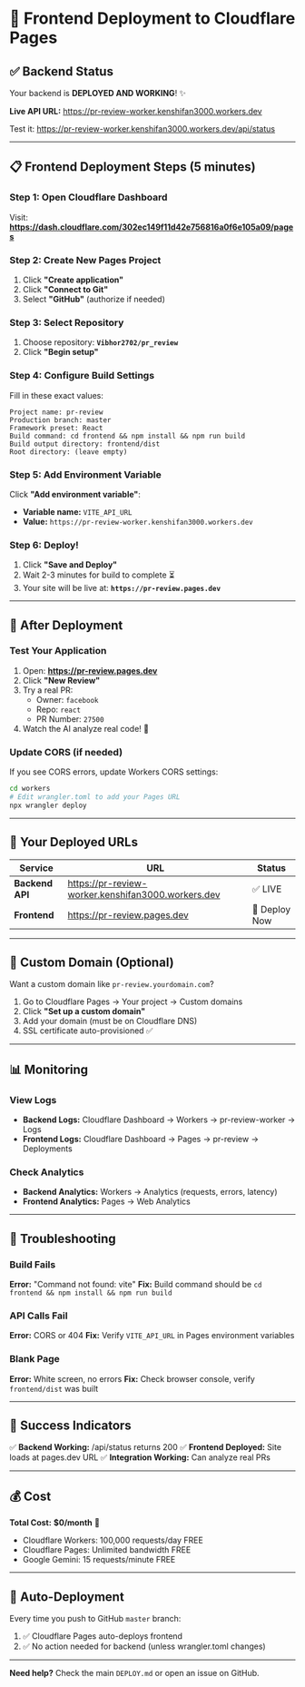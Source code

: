 # 🚀 Frontend Deployment to Cloudflare Pages

## ✅ Backend Status
Your backend is **DEPLOYED AND WORKING**! ✨

**Live API URL:** https://pr-review-worker.kenshifan3000.workers.dev

Test it: https://pr-review-worker.kenshifan3000.workers.dev/api/status

---

## 📋 Frontend Deployment Steps (5 minutes)

### Step 1: Open Cloudflare Dashboard
Visit: **https://dash.cloudflare.com/302ec149f11d42e756816a0f6e105a09/pages**

### Step 2: Create New Pages Project
1. Click **"Create application"**
2. Click **"Connect to Git"**
3. Select **"GitHub"** (authorize if needed)

### Step 3: Select Repository
1. Choose repository: **`Vibhor2702/pr_review`**
2. Click **"Begin setup"**

### Step 4: Configure Build Settings
Fill in these exact values:

```
Project name: pr-review
Production branch: master
Framework preset: React
Build command: cd frontend && npm install && npm run build
Build output directory: frontend/dist
Root directory: (leave empty)
```

### Step 5: Add Environment Variable
Click **"Add environment variable"**:
- **Variable name:** `VITE_API_URL`
- **Value:** `https://pr-review-worker.kenshifan3000.workers.dev`

### Step 6: Deploy!
1. Click **"Save and Deploy"**
2. Wait 2-3 minutes for build to complete ⏳
3. Your site will be live at: **`https://pr-review.pages.dev`**

---

## 🎯 After Deployment

### Test Your Application
1. Open: **https://pr-review.pages.dev**
2. Click **"New Review"**
3. Try a real PR:
   - Owner: `facebook`
   - Repo: `react`
   - PR Number: `27500`
4. Watch the AI analyze real code! 🤖

### Update CORS (if needed)
If you see CORS errors, update Workers CORS settings:

```bash
cd workers
# Edit wrangler.toml to add your Pages URL
npx wrangler deploy
```

---

## 🔗 Your Deployed URLs

| Service | URL | Status |
|---------|-----|--------|
| **Backend API** | https://pr-review-worker.kenshifan3000.workers.dev | ✅ LIVE |
| **Frontend** | https://pr-review.pages.dev | 🔄 Deploy Now |

---

## 🎨 Custom Domain (Optional)

Want a custom domain like `pr-review.yourdomain.com`?

1. Go to Cloudflare Pages → Your project → Custom domains
2. Click **"Set up a custom domain"**
3. Add your domain (must be on Cloudflare DNS)
4. SSL certificate auto-provisioned ✅

---

## 📊 Monitoring

### View Logs
- **Backend Logs:** Cloudflare Dashboard → Workers → pr-review-worker → Logs
- **Frontend Logs:** Cloudflare Dashboard → Pages → pr-review → Deployments

### Check Analytics
- **Backend Analytics:** Workers → Analytics (requests, errors, latency)
- **Frontend Analytics:** Pages → Web Analytics

---

## 🐛 Troubleshooting

### Build Fails
**Error:** "Command not found: vite"
**Fix:** Build command should be `cd frontend && npm install && npm run build`

### API Calls Fail
**Error:** CORS or 404
**Fix:** Verify `VITE_API_URL` in Pages environment variables

### Blank Page
**Error:** White screen, no errors
**Fix:** Check browser console, verify `frontend/dist` was built

---

## 🎉 Success Indicators

✅ **Backend Working:** /api/status returns 200
✅ **Frontend Deployed:** Site loads at pages.dev URL
✅ **Integration Working:** Can analyze real PRs

---

## 💰 Cost

**Total Cost:** **$0/month** 🎉

- Cloudflare Workers: 100,000 requests/day FREE
- Cloudflare Pages: Unlimited bandwidth FREE
- Google Gemini: 15 requests/minute FREE

---

## 🔄 Auto-Deployment

Every time you push to GitHub `master` branch:
1. ✅ Cloudflare Pages auto-deploys frontend
2. ✅ No action needed for backend (unless wrangler.toml changes)

---

**Need help?** Check the main `DEPLOY.md` or open an issue on GitHub.
